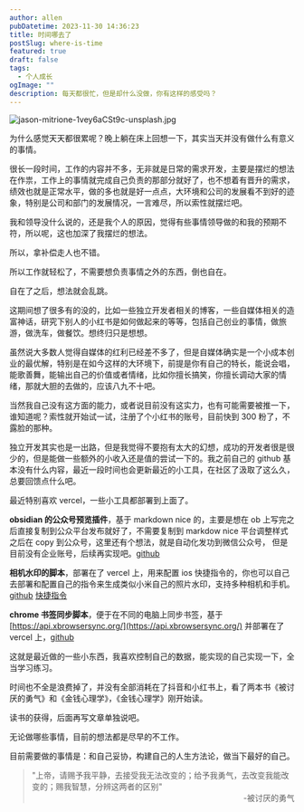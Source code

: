 ```yaml
---
author: allen
pubDatetime: 2023-11-30 14:36:23
title: 时间哪去了
postSlug: where-is-time
featured: true
draft: false
tags:
  - 个人成长
ogImage: ""
description: 每天都很忙，但是却什么没做，你有这样的感受吗？
---
```


![jason-mitrione-1vey6aCSt9c-unsplash.jpg](http://image.allenxing.club/202312181725794.jpg)

为什么感觉天天都很累呢？晚上躺在床上回想一下，其实当天并没有做什么有意义的事情。

很长一段时间，工作的内容并不多，无非就是日常的需求开发，主要是摆烂的想法在作祟，工作上的事情就完成自己负责的那部分就好了，也不想着有晋升的需求，绩效也就是正常水平，做的多也就是好一点点，大环境和公司的发展看不到好的迹象，特别是公司和部门的发展情况，一言难尽，所以索性就摆烂吧。

我和领导没什么说的，还是我个人的原因，觉得有些事情领导做的和我的预期不符，所以呢，这也加深了我摆烂的想法。

所以，拿补偿走人也不错。

所以工作就轻松了，不需要想负责事情之外的东西，倒也自在。

自在了之后，想法就会乱跳。

这期间想了很多有的没的，比如一些独立开发者相关的博客，一些自媒体相关的造富神话，研究下别人的小红书是如何做起来的等等，包括自己创业的事情，做旅游，做洗车，做餐饮。想终归只是想想。

虽然说大多数人觉得自媒体的红利已经差不多了，但是自媒体确实是一个小成本创业的最优解，特别是在如今这样的大环境下，前提是你有自己的特长，能说会唱，能歌善舞，能输出自己的价值或者情绪，比如你擅长搞笑，你擅长调动大家的情绪，那就大胆的去做的，应该八九不十吧。

当然我自己没有这方面的能力，或者说目前没有这实力，也有可能需要被推一下，谁知道呢？索性就开始试一试，注册了个小红书的账号，目前快到 300 粉了，不露脸的那种。

独立开发其实也是一出路，但是我觉得不要抱有太大的幻想，成功的开发者很是很少的，但是能做一些额外的小收入还是值的尝试一下的。我之前自己的 github 基本没有什么内容，最近一段时间也会更新最近的小工具，在社区了汲取了这么久，总要回馈点什么吧。

最近特别喜欢 vercel，一些小工具都部署到上面了。

**obsidian 的公众号预览插件**，基于 markdown nice 的，主要是想在 ob 上写完之后直接复制到公众平台发布就好了，不需要复制到 markdow nice 平台调整样式之后在 copy 到公众号，这里还有个想法，就是自动化发功到微信公众号， 但是目前没有企业账号，后续再实现吧。[github](https://github.com/allenxing/obsidian-markdown-nice-plugin)

**相机水印的脚本**，部署在了 vercel 上，用来配置 ios 快捷指令的，你也可以自己去部署和配置自己的指令来生成类似小米自己的照片水印，支持多种相机和手机。[github](https://github.com/allenxing/watermark-for-photo) [快捷指令](https://www.icloud.com/shortcuts/dc16774f06324162a0dde623f4cb588a)

**chrome 书签同步脚本**，便于在不同的电脑上同步书签，基于[https://api.xbrowsersync.org/](https://api.xbrowsersync.org/) 并部署在了 vercel 上，[github](https://github.com/allenxing/my-bookmark)

这就是最近做的一些小东西，我喜欢控制自己的数据，能实现的自己实现一下，全当学习练习。

时间也不全是浪费掉了，并没有全部消耗在了抖音和小红书上，看了两本书《被讨厌的勇气》和《金钱心理学》，《金钱心理学》刚开始读。

读书的获得，后面再写文章单独说吧。

无论做哪些事情，目前的想法都是尽早的不工作。

目前需要做的事情是：和自己妥协，构建自己的人生方法论，做当下最好的自己。

> "上帝，请赐予我平静，去接受我无法改变的；给予我勇气，去改变我能改变的；赐我智慧，分辨这两者的区别"
> <span style="display:block;text-align:right;">-被讨厌的勇气</span>
